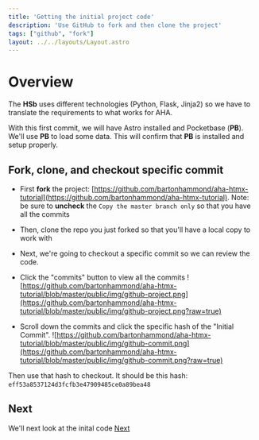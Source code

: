```yaml
---
title: 'Getting the initial project code'
description: 'Use GitHub to fork and then clone the project'
tags: ["github", "fork"]
layout: ../../layouts/Layout.astro
---
```


# Overview
The **HSb** uses different technologies (Python, Flask, Jinja2) so we have to translate the requirements to what works for AHA.

With this first commit, we will have Astro installed and Pocketbase (**PB**).  We'll use **PB** to load some data. This will confirm that **PB** is installed and setup properly.

## Fork, clone, and checkout specific commit
*  First **fork** the project: [https://github.com/bartonhammond/aha-htmx-tutorial](https://github.com/bartonhammond/aha-htmx-tutorial).  Note: be sure to **uncheck** the `Copy the master branch only` so that you have all the commits

*  Then, clone the repo you just forked so that you'll have a local copy to work with

*  Next, we're going to checkout a specific commit so we can review the code.

*  Click the "commits" button to view all the commits
![https://github.com/bartonhammond/aha-htmx-tutorial/blob/master/public/img/github-project.png](https://github.com/bartonhammond/aha-htmx-tutorial/blob/master/public/img/github-project.png?raw=true)

*  Scroll down the commits and click the specific hash of the "Initial Commit".
![https://github.com/bartonhammond/aha-htmx-tutorial/blob/master/public/img/github-commit.png](https://github.com/bartonhammond/aha-htmx-tutorial/blob/master/public/img/github-commit.png?raw=true)

Then use that hash to checkout. It should be this hash: `eff53a8537124d3fcfb3e47909485ce0a89bea48`

## Next
We'll next look at the inital code
<a href="/posts/post-3">Next</a>